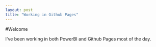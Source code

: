 ```yaml
---
layout: post
title: "Working in Github Pages"
---
```


#Welcome

I've been working in both PowerBI and Github Pages most of the day.
